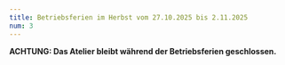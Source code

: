 ```yaml
---
title: Betriebsferien im Herbst vom 27.10.2025 bis 2.11.2025
num: 3
---
```


__ACHTUNG: Das Atelier bleibt während der Betriebsferien geschlossen.__

